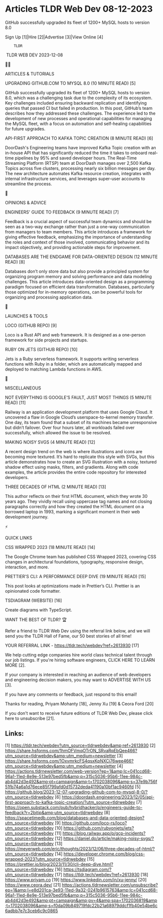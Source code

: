 # Articles TLDR Web Dev 08-12-2023

GitHub successfully upgraded its fleet of 1200+ MySQL hosts to version
8.0  

Sign Up [1]|Hire [2]|Advertise [3]|View Online [4] 

		TLDR 

 TLDR WEB DEV 2023-12-08

🧑‍💻 

ARTICLES & TUTORIALS

 UPGRADING GITHUB.COM TO MYSQL 8.0 (10 MINUTE READ) [5] 

 GitHub successfully upgraded its fleet of 1200+ MySQL hosts to
version 8.0, which was a challenging task due to the complexity of its
ecosystem. Key challenges included ensuring backward replication and
identifying queries that passed CI but failed in production. In this
post, GitHub’s team describes how they addressed these challenges.
The experience led to the development of new processes and operational
capabilities for managing the MySQL fleet, with a focus on automation
and self-healing capabilities for future upgrades. 

 API-FIRST APPROACH TO KAFKA TOPIC CREATION (8 MINUTE READ) [6] 

 DoorDash's Engineering teams have improved Kafka Topic creation with
an in-house API that has significantly reduced the time it takes to
onboard real-time pipelines by 95% and saved developer hours. The
Real-Time Streaming Platform (RTSP) team at DoorDash manages over
2,500 Kafka Topics across five clusters, processing nearly six billion
messages per day. The new architecture automates Kafka resource
creation, integrates with internal infrastructure services, and
leverages super-user accounts to streamline the process. 

🧠 

OPINIONS & ADVICE

 ENGINEERS' GUIDE TO FEEDBACK (9 MINUTE READ) [7] 

 Feedback is a crucial aspect of successful team dynamics and should
be seen as a two-way exchange rather than just a one-way communication
from managers to team members. This article introduces a framework for
giving effective feedback, emphasizing the importance of understanding
the roles and context of those involved, communicating behavior and
its impact objectively, and providing actionable steps for
improvement. 

 DATABASES ARE THE ENDGAME FOR DATA-ORIENTED DESIGN (12 MINUTE READ)
[8] 

 Databases don’t only store data but also provide a principled
system for organizing program memory and solving performance and data
modeling challenges. This article introduces data-oriented design as a
programming paradigm focused on efficient data transformation.
Databases, particularly those optimized for in-memory operations, can
be powerful tools for organizing and processing application data. 

🚀 

LAUNCHES & TOOLS

 LOCO (GITHUB REPO) [9] 

 Loco is a Rust API and web framework. It is designed as a one-person
framework for side projects and startups. 

 RUBY ON JETS (GITHUB REPO) [10] 

 Jets is a Ruby serverless framework. It supports writing serverless
functions with Ruby in a folder, which are automatically mapped and
deployed to matching Lambda functions in AWS. 

🎁 

MISCELLANEOUS

 NOT EVERYTHING IS GOOGLE’S FAULT, JUST MOST THINGS (5 MINUTE READ)
[11] 

 Railway is an application development platform that uses Google
Cloud. It uncovered a flaw in Google Cloud’s userspace-to-kernel
memory transfer. One day, its team found that a subset of its machines
became unresponsive but didn’t failover. Over four hours later, all
workloads failed over successfully, which allowed the issue to be
resolved. 

 MAKING NOISY SVGS (4 MINUTE READ) [12] 

 A recent design trend on the web is where illustrations and icons are
becoming more textured. It’s hard to replicate this style with SVGs,
but this article demonstrates how to create an SVG illustration with a
noisy, textured shadow effect using masks, filters, and gradients.
Along with code examples, the article provides the entire code
repository for interested developers. 

 THREE DECADES OF HTML (2 MINUTE READ) [13] 

 This author reflects on their first HTML document, which they wrote
30 years ago. They vividly recall using uppercase tag names and not
closing paragraphs correctly and how they created the HTML document on
a borrowed laptop in 1993, marking a significant moment in their web
development journey. 

⚡ 

QUICK LINKS

 CSS WRAPPED 2023 (18 MINUTE READ) [14] 

 The Google Chrome team has published CSS Wrapped 2023, covering CSS
changes in architectural foundations, typography, responsive design,
interaction, and more. 

 PRETTIER'S CLI: A PERFORMANCE DEEP DIVE (19 MINUTE READ) [15] 

 This post looks at optimizations made in Prettier’s CLI. Prettier
is an opinionated code formatter. 

 TSDIAGRAM (WEBSITE) [16] 

 Create diagrams with TypeScript. 

WANT THE BEST OF TLDR? 🏆

Refer a friend to TLDR Web Dev using the referral link below, and we
will send you the TLDR Hall of Fame, our 50 best stories of all time!

YOUR REFERRAL LINK - https://tldr.tech/webdev?ref=2613930 [17]

 We help cutting edge companies hire world class technical talent
through our job listings. If you're hiring software engineers, CLICK
HERE TO LEARN MORE [2]. 

If your company is interested in reaching an audience of web
developers and engineering decision makers, you may want to ADVERTISE
WITH US [3]. 

If you have any comments or feedback, just respond to this email! 

Thanks for reading, 
Priyam Mohanty [18], Jenny Xu [19] & Ceora Ford [20] 

If you don't want to receive future editions of TLDR Web Dev,
please click here to unsubscribe [21]. 

 

Links:
------
[1] https://tldr.tech/webdev?utm_source=tldrwebdev&amp;ref=2613930
[2] https://share.hsforms.com/1hmOFVmqOTrON_SRvaRqEbQee466?utm_source=tldrwebdev&amp;utm_medium=newsletter
[3] https://share.hsforms.com/1OxvmrkcFS4qsxKpNXCi76wee466?utm_source=tldrwebdev&amp;utm_medium=newsletter
[4] https://actions.tldrnewsletter.com/web-version?ep=1&amp;lc=041ccd68-96a1-11ed-8e9e-513e97bed5fb&amp;p=315c5036-95b6-11ee-984c-ab4d42d3e492&amp;pt=campaign&amp;t=1702038096&amp;s=37e9b756f51fb74a6a1d76ece85f799afd0d15732deda41190a10bf1ac9460fd
[5] https://github.blog/2023-12-07-upgrading-github-com-to-mysql-8-0/?utm_source=tldrwebdev
[6] https://doordash.engineering/2023/12/05/api-first-approach-to-kafka-topic-creation/?utm_source=tldrwebdev
[7] https://open.substack.com/pub/hybridhacker/p/engineers-guide-to-feedback?r=2bjtip&amp;utm_source=tldrwebdev
[8] https://spacetimedb.com/blog/databases-and-data-oriented-design?utm_source=tldrwebdev
[9] https://github.com/loco-rs/loco?utm_source=tldrwebdev
[10] https://github.com/rubyonjets/jets?utm_source=tldrwebdev
[11] https://blog.railway.app/p/gcp-incidents?utm_source=tldrwebdev
[12] https://daniel.do/article/making-noisy-svgs/?utm_source=tldrwebdev
[13] https://meyerweb.com/eric/thoughts/2023/12/06/three-decades-of-html/?utm_source=tldrwebdev
[14] https://developer.chrome.com/blog/css-wrapped-2023?utm_source=tldrwebdev
[15] https://prettier.io/blog/2023/11/30/cli-deep-dive.html?utm_source=tldrwebdev
[16] https://tsdiagram.com/?utm_source=tldrwebdev
[17] https://tldr.tech/webdev?ref=2613930
[18] https://www.priyam.co
[19] https://www.linkedin.com/in/xu-jenny/
[20] https://www.ceora.dev/
[21] https://actions.tldrnewsletter.com/unsubscribe?ep=1&amp;l=e8d201ca-3e93-11ed-9a32-0241b9615763&amp;lc=041ccd68-96a1-11ed-8e9e-513e97bed5fb&amp;p=315c5036-95b6-11ee-984c-ab4d42d3e492&amp;pt=campaign&amp;pv=4&amp;spa=1702036819&amp;t=1702038096&amp;s=f0da09b849719fdc22b21a68979ddcf1fb40e54be6c6adbb7e7c3ceb6c9c0865
